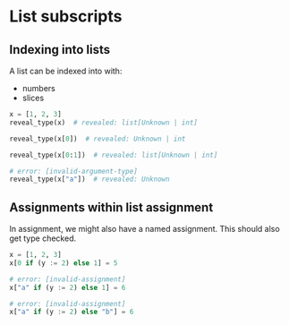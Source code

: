 # List subscripts

## Indexing into lists

A list can be indexed into with:

- numbers
- slices

```py
x = [1, 2, 3]
reveal_type(x)  # revealed: list[Unknown | int]

reveal_type(x[0])  # revealed: Unknown | int

reveal_type(x[0:1])  # revealed: list[Unknown | int]

# error: [invalid-argument-type]
reveal_type(x["a"])  # revealed: Unknown
```

## Assignments within list assignment

In assignment, we might also have a named assignment. This should also get type checked.

```py
x = [1, 2, 3]
x[0 if (y := 2) else 1] = 5

# error: [invalid-assignment]
x["a" if (y := 2) else 1] = 6

# error: [invalid-assignment]
x["a" if (y := 2) else "b"] = 6
```
